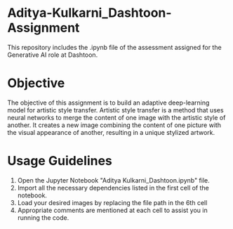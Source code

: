 # Aditya-Kulkarni_Dashtoon-Assignment
This repository includes the .ipynb file of the assessment assigned for the Generative AI role at Dashtoon.

# Objective
The objective of this assignment is to build an adaptive deep-learning model for artistic style transfer. Artistic style transfer is a method that uses neural networks to merge the content of one image with the artistic style of another. It creates a new image combining the content of one picture with the visual appearance of another, resulting in a unique stylized artwork. 

# Usage Guidelines
1. Open the Jupyter Notebook "Aditya Kulkarni_Dashtoon.ipynb" file.
2. Import all the necessary dependencies listed in the first cell of the notebook.
3. Load your desired images by replacing the file path in the 6th cell
4. Appropriate comments are mentioned at each cell to assist you in running the code.


